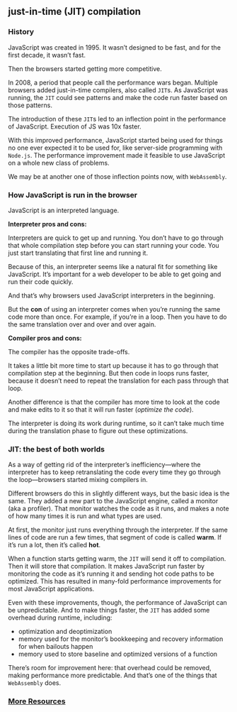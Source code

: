 ## just-in-time (JIT) compilation
### History
JavaScript was created in 1995. It wasn’t designed to be fast, and for the first decade, it wasn’t fast.

Then the browsers started getting more competitive.

In 2008, a period that people call the performance wars began. Multiple browsers added just-in-time compilers, also called `JIT`s. As JavaScript was running, the `JIT` could see patterns and make the code run faster based on those patterns.

The introduction of these `JIT`s led to an inflection point in the performance of JavaScript. Execution of JS was 10x faster.

With this improved performance, JavaScript started being used for things no one ever expected it to be used for, like server-side programming with `Node.js`. The performance improvement made it feasible to use JavaScript on a whole new class of problems.

We may be at another one of those inflection points now, with `WebAssembly`.

### How JavaScript is run in the browser
JavaScript is an interpreted language.

__Interpreter pros and cons:__

Interpreters are quick to get up and running. You don’t have to go through that whole compilation step before you can start running your code. You just start translating that first line and running it.

Because of this, an interpreter seems like a natural fit for something like JavaScript. It’s important for a web developer to be able to get going and run their code quickly.

And that’s why browsers used JavaScript interpreters in the beginning.

But the __con__ of using an interpreter comes when you’re running the same code more than once. For example, if you’re in a loop. Then you have to do the same translation over and over and over again.

__Compiler pros and cons:__

The compiler has the opposite trade-offs.

It takes a little bit more time to start up because it has to go through that compilation step at the beginning. But then code in loops runs faster, because it doesn’t need to repeat the translation for each pass through that loop.

Another difference is that the compiler has more time to look at the code and make edits to it so that it will run faster (_optimize the code_).

The interpreter is doing its work during runtime, so it can’t take much time during the translation phase to figure out these optimizations.

### JIT: the best of both worlds
As a way of getting rid of the interpreter’s inefficiency—where the interpreter has to keep retranslating the code every time they go through the loop—browsers started mixing compilers in.

Different browsers do this in slightly different ways, but the basic idea is the same. They added a new part to the JavaScript engine, called a monitor (aka a profiler). That monitor watches the code as it runs, and makes a note of how many times it is run and what types are used.

At first, the monitor just runs everything through the interpreter. If the same lines of code are run a few times, that segment of code is called __warm__. If it’s run a lot, then it’s called __hot__.

When a function starts getting warm, the `JIT` will send it off to compilation. Then it will store that compilation. It makes JavaScript run faster by monitoring the code as it’s running it and sending hot code paths to be optimized. This has resulted in many-fold performance improvements for most JavaScript applications.

Even with these improvements, though, the performance of JavaScript can be unpredictable. And to make things faster, the `JIT` has added some overhead during runtime, including:
* optimization and deoptimization
* memory used for the monitor’s bookkeeping and recovery information for when bailouts happen
* memory used to store baseline and optimized versions of a function

There’s room for improvement here: that overhead could be removed, making performance more predictable. And that’s one of the things that `WebAssembly` does.

### [More Resources](https://hacks.mozilla.org/2017/02/a-crash-course-in-just-in-time-jit-compilers)